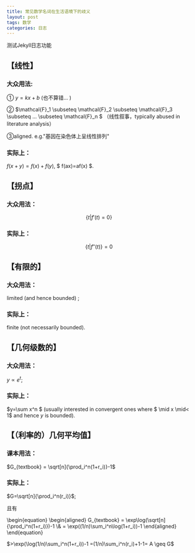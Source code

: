 ```yaml
---
title: 常见数学名词在生活语境下的歧义
layout: post
tags: 数学
categories: 日志
---
```


测试Jekyll日志功能

## 【线性】

### 大众用法:

① $y=kx+b$
(也不算错… )

② $\mathcal{F}_1 \subseteq \mathcal{F}_2 \subseteq \mathcal{F}_3 \subseteq ... \subseteq \mathcal{F}_n $ （线性叙事，typically abused in literature analysis）

③aligned. e.g."基因在染色体上呈线性排列"

### 实际上：

$f(x+y)=f(x)+f(y)$,
$ f(ax)=af(x) $.

## 【拐点】

### 大众用法：

$$\{t|f'(t)=0\}$$

### 实际上：

$$\{t|f''(t)\}=0$$

## 【有限的】

###  大众用法：

limited (and hence bounded) ;

###   实际上：

finite (not necessarily bounded). 

## 【几何级数的】

###   大众用法：

$y∝e^t$; 

###  实际上：

$y=\sum x^n $ (usually interested in convergent ones where $ \mid x \mid< 1$ and hence $y$ is bounded).

## 【（利率的）几何平均值】

###   课本用法：

$G_{textbook} = \sqrt[n]{\prod_i^n(1+r_i)}-1$

###  实际上：

$G=\sqrt[n]{\prod_i^n(r_i)}$; 

且有 

\begin{equation} 
\begin{aligned}
G_{textbook} = \exp\log(\sqrt[n]{\prod_i^n(1+r_i)})-1 
\\& = \exp((1/n)\sum_i^n\log(1+r_i))-1 
\end{aligned}
\end{equation}

$>\exp(\log(1/n)\sum_i^n(1+r_i))-1 =(1/n)\sum_i^n(r_i)+1-1= A \geq G$ 
